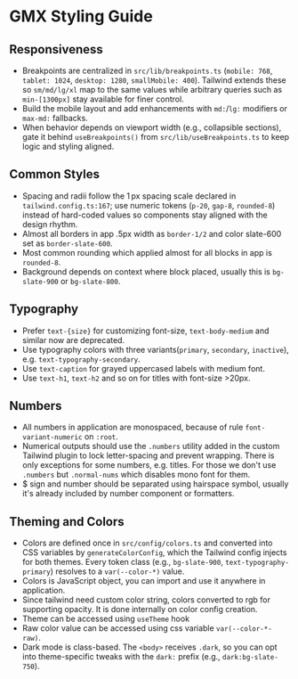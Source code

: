 # GMX Styling Guide

## Responsiveness
- Breakpoints are centralized in `src/lib/breakpoints.ts` (`mobile: 768`, `tablet: 1024`, `desktop: 1280`, `smallMobile: 400`). Tailwind extends these so `sm/md/lg/xl` map to the same values while arbitrary queries such as `min-[1300px]` stay available for finer control.
- Build the mobile layout and add enhancements with `md:`/`lg:` modifiers or `max-md:` fallbacks.
- When behavior depends on viewport width (e.g., collapsible sections), gate it behind `useBreakpoints()` from `src/lib/useBreakpoints.ts` to keep logic and styling aligned.

## Common Styles
- Spacing and radii follow the 1 px spacing scale declared in `tailwind.config.ts:167`; use numeric tokens (`p-20`, `gap-8`, `rounded-8`) instead of hard-coded values so components stay aligned with the design rhythm.
- Almost all borders in app .5px width as `border-1/2` and color slate-600 set as `border-slate-600`.
- Most common rounding which applied almost for all blocks in app is `rounded-8`.
- Background depends on context where block placed, usually this is `bg-slate-900` or `bg-slate-800`.

## Typography
- Prefer `text-{size}` for customizing font-size, `text-body-medium` and similar now are deprecated.
- Use typography colors with three variants(`primary`, `secondary`, `inactive`), e.g. `text-typography-secondary`.
- Use `text-caption` for grayed uppercased labels with medium font.
- Use `text-h1`, `text-h2` and so on for titles with font-size >20px.

## Numbers
- All numbers in application are monospaced, because of rule `font-variant-numeric` on `:root`.
- Numerical outputs should use the `.numbers` utility added in the custom Tailwind plugin to lock letter-spacing and prevent wrapping. There is only exceptions for some numbers, e.g. titles. For those we don't use `.numbers` but `.normal-nums` which disables mono font for them.
- $ sign and number should be separated using hairspace symbol, usually it's already included by number component or formatters.

## Theming and Colors
- Colors are defined once in `src/config/colors.ts` and converted into CSS variables by `generateColorConfig`, which the Tailwind config injects for both themes. Every token class (e.g., `bg-slate-900`, `text-typography-primary`) resolves to a `var(--color-*)` value.
- Colors is JavaScript object, you can import and use it anywhere in application.
- Since tailwind need custom color string, colors converted to rgb for supporting opacity. It is done internally on color config creation.
- Theme can be accessed using `useTheme` hook
- Raw color value can be accessed using css variable `var(--color-*-raw)`.
- Dark mode is class-based. The `<body>` receives `.dark`, so you can opt into theme-specific tweaks with the `dark:` prefix (e.g., `dark:bg-slate-750`).
